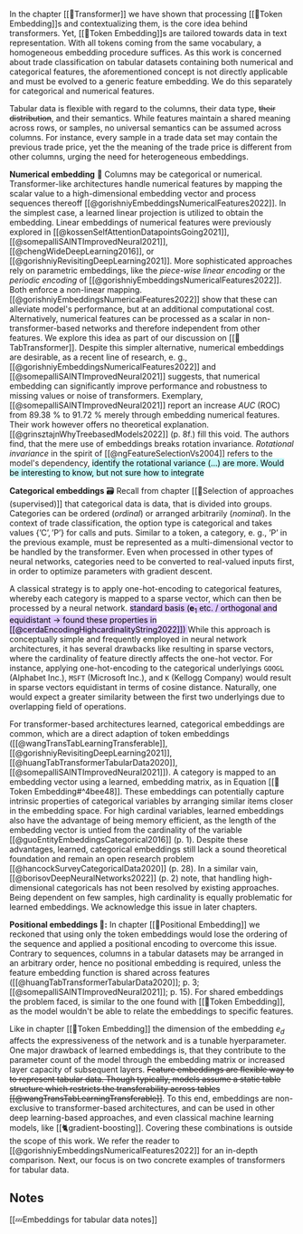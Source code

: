 In the chapter [[🤖Transformer]] we have shown that processing [[🛌Token Embedding]]s and contextualizing them, is the core idea behind transformers. Yet, [[🛌Token Embedding]]s  are tailored towards data in text representation. With all tokens coming from the same vocabulary, a homogeneous embedding procedure suffices. As this work is concerned about trade classification on tabular datasets containing both numerical and categorical features, the aforementioned concept is not directly applicable and must be evolved to a generic feature embedding. We do this separately for categorical and numerical features.

Tabular data is flexible with regard to the columns, their data type, ~~their distribution~~, and their semantics. While features maintain a shared meaning across rows, or samples, no universal semantics can be assumed across columns. For instance, every sample in a trade data set may contain the previous trade price, yet the the meaning of the trade price is different from other columns, urging the need for heterogeneous embeddings. 

**Numerical embedding** 🔢
Columns may be categorical or numerical. Transformer-like architectures handle numerical features by mapping the scalar value to a high-dimensional embedding vector and process sequences thereoff [[@gorishniyEmbeddingsNumericalFeatures2022]]. In the simplest case, a learned linear projection is utilized to obtain the embedding. Linear embeddings of numerical features were previously explored in [[@kossenSelfAttentionDatapointsGoing2021]], [[@somepalliSAINTImprovedNeural2021]], [[@chengWideDeepLearning2016]], or [[@gorishniyRevisitingDeepLearning2021]]. More sophisticated approaches rely on parametric embeddings, like the *piece-wise linear encoding* or the *periodic encoding* of [[@gorishniyEmbeddingsNumericalFeatures2022]]. Both enforce a non-linear mapping. [[@gorishniyEmbeddingsNumericalFeatures2022]] show that these can alleviate model's performance, but at an additional computational cost. Alternatively, numerical features can be processed as a scalar in non-transformer-based networks and therefore independent from other features. We explore this idea as part of our discussion on [[🤖TabTransformer]]. Despite this simpler alternative, numerical embeddings are desirable, as a recent line of research, e. g.,  [[@gorishniyEmbeddingsNumericalFeatures2022]] and [[@somepalliSAINTImprovedNeural2021]] suggests, that numerical embedding can significantly improve performance and robustness to missing values or noise of transformers. Exemplary, [[@somepalliSAINTImprovedNeural2021]] report an increase *AUC* (ROC) from 89.38 % to 91.72 % merely through embedding numerical features. Their work however offers no theoretical explanation. [[@grinsztajnWhyTreebasedModels2022]] (p. 8f.) fill this void. The authors find, that the mere use of embeddings breaks rotation invariance. *Rotational invariance* in the spirit of [[@ngFeatureSelectionVs2004]] refers to the model's dependency,   <mark style="background: #ABF7F7A6;">identify the rotational variance (...) are more. Would be interesting to know, but not sure how to integrate</mark>  

**Categorical embeddings** 🗃️
Recall from chapter [[🥠Selection of approaches (supervised)]] that categorical data is data, that is divided into groups. Categories can be ordered (*ordinal*) or arranged arbitrarily (*nominal*). In the context of trade classification, the option type is categorical and takes values $\{\text{'C'},\text{'P'}\}$ for calls and puts. Similar to a token, a category, e. g., $\text{'P'}$ in the previous example, must be represented as a multi-dimensional vector to be handled by the transformer. Even when processed in other types of neural networks, categories need to be converted to real-valued inputs first, in order to optimize parameters with gradient descent.

A classical strategy is to apply one-hot-encoding to categorical features, whereby each category is mapped to a sparse vector, which can then be processed by a neural network. <mark style="background: #D2B3FFA6;">standard basis ($\mathbf{e}_{1}$ etc. / orthogonal and equidistant -> found these properties in [[@cerdaEncodingHighcardinalityString2022]]) </mark> While this approach is conceptually simple and frequently employed in neural network architectures, it has several drawbacks like resulting in sparse vectors, where the cardinality of feature directly affects the one-hot vector. For instance, applying one-hot-encoding to the categorical underlyings $\texttt{GOOGL}$ (Alphabet Inc.), $\texttt{MSFT}$ (Microsoft Inc.), and $\texttt{K}$ (Kellogg Company) would result in sparse vectors equidistant in terms of cosine distance. Naturally, one would expect a greater similarity between the first two underlyings due to overlapping field of operations. 

For transformer-based architectures learned, categorical embeddings are common, which are a direct adaption of token embeddings ([[@wangTransTabLearningTransferable]], [[@gorishniyRevisitingDeepLearning2021]], [[@huangTabTransformerTabularData2020]], [[@somepalliSAINTImprovedNeural2021]]). A category is mapped to an embedding vector using a learned, embedding matrix, as in Equation [[🛌Token Embedding#^4bee48]]. These embeddings can potentially capture intrinsic properties of categorical variables by arranging similar items closer in the embedding space. For high cardinal variables, learned embeddings also have the advantage of being memory efficient, as the length of the embedding vector is untied from the cardinality of the variable [[@guoEntityEmbeddingsCategorical2016]] (p. 1). Despite these advantages, learned, categorical embeddings still lack a sound theoretical foundation and remain an open research problem [[@hancockSurveyCategoricalData2020]] (p. 28). In a similar vain, [[@borisovDeepNeuralNetworks2022]] (p. 2) note, that handling high-dimensional categoricals has not been resolved by existing approaches. Being dependent on few samples, high cardinality is equally problematic for learned embeddings. We acknowledge this issue in later chapters.

**Positional embeddings 🧵:**
In chapter [[🧵Positional Embedding]] we reckoned that using only the token embeddings would lose the ordering of the sequence and applied a positional encoding to overcome this issue. Contrary to sequences, columns in a tabular datasets may be arranged in an arbitrary order, hence no positional embedding is required, unless the feature embedding function is shared across features ([[@huangTabTransformerTabularData2020]]; p. 3; [[@somepalliSAINTImprovedNeural2021]]; p. 15). For shared embeddings the problem faced, is similar to the one found with [[🛌Token Embedding]], as the model wouldn't be able to relate the embeddings to specific features.  

Like in chapter [[🛌Token Embedding]] the dimension of the embedding $e_{d}$ affects the expressiveness of the network and is a tunable hyerparameter. One major drawback of learned embeddings is, that they contribute to the parameter count of the model through the embedding matrix or increased layer capacity of subsequent layers. ~~Feature embeddings are flexible way to to represent tabular data. Though typically, models assume a static table structure which restricts the transferability across tables [[@wangTransTabLearningTransferable]]~~. To this end, embeddings are non-exclusive to transformer-based architectures, and can be used in other deep learning-based approaches, and even classical machine learning models, like [[🐈gradient-boosting]]. Covering these combinations is outside the scope of this work. We refer the reader to [[@gorishniyEmbeddingsNumericalFeatures2022]] for an in-depth comparison. Next, our focus is on two concrete examples of transformers for tabular data.

## Notes
[[💤Embeddings for tabular data notes]]
